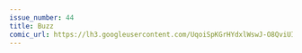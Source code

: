 ```yaml
---
issue_number: 44
title: Buzz
comic_url: https://lh3.googleusercontent.com/UqoiSpKGrHYdxlWswJ-O8QviUILlLt-0tMB0b_qw8KQowy3q8ihoaalRSTFDww_NfMNx-biQrotG3yXEeSCkEsrdHIoqdhJwVJJBY5SUko-y14-iIa5uaCKo44tGAOn7lJ5a8-qvlw=w1200
---
```

